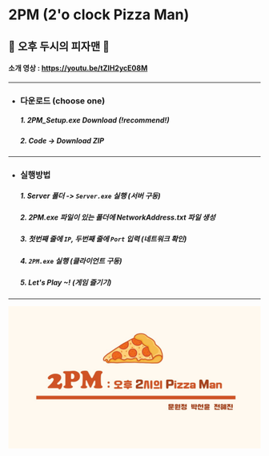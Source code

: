 # 2PM (2'o clock Pizza Man)
## 🍕 오후 두시의 피자맨 🍕

#### 소개 영상 : <https://youtu.be/tZIH2ycE08M>
- - -
+ ### 다운로드 (choose one)
  ##### 1. 2PM_Setup.exe Download (!recommend!)
  ##### 2. Code -> Download ZIP
- - -
+ ### 실행방법
  ##### 1. Server 폴더 -> `Server.exe` 실행 (서버 구동)
  ##### 2. 2PM.exe 파일이 있는 폴더에 NetworkAddress.txt 파일 생성  
  ##### 3. 첫번째 줄에 `IP`, 두번째 줄에 `Port` 입력 (네트워크 확인)
  ##### 4. `2PM.exe` 실행 (클라이언트 구동)
  ##### 5. Let's Play ~! (게임 즐기기)
- - -
![.](https://github.com/sun-yoon-e/BBING-BBONG/blob/master/2pm.jpg?raw=true)
